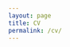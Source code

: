 ```yaml
---
layout: page
title: CV
permalink: /cv/
---
```

<!-- My resume is displayed below. -->


<!-- <embed src="data_files/CV_Long_Academia.pdf" width="500" height="375" > -->
<object data="{{ site.url }}{{ site.baseurl }}/data_files/CV_Long_Academia.pdf" width="800" height="400" type="application/pdf"></object>